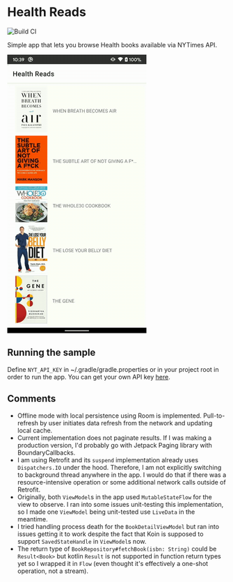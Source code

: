 # Health Reads

![Build CI](https://github.com/jshvarts/health-reads/workflows/Build%20CI/badge.svg)

Simple app that lets you browse Health books available via NYTimes API.

![Sample](docs/video.gif)

## Running the sample
Define `NYT_API_KEY` in ~/.gradle/gradle.properties or in your project root in order to run the app. You can get your own API key [here](https://developer.nytimes.com/apis).

## Comments
* Offline mode with local persistence using Room is implemented. Pull-to-refresh by user initiates data refresh from the network and updating local cache.
* Current implementation does not paginate results. If I was making a production version, I'd probably go with Jetpack Paging library with BoundaryCallbacks.
* I am using Retrofit and its `suspend` implementation already uses `Dispatchers.IO` under the hood. Therefore, I am not explicitly switching to background thread anywhere in the app. I would do that if there was a resource-intensive operation or some additional network calls outside of Retrofit.
* Originally, both `ViewModel`s in the app used `MutableStateFlow` for the view to observe. I ran into some issues unit-testing this implementation, so I made one `ViewModel` being unit-tested use `LiveData` in the meantime.
* I tried handling process death for the `BookDetailViewModel` but ran into issues getting it to work despite the fact that Koin is supposed to support `SavedStateHandle` in `ViewModel`s now.
* The return type of `BookRepository#fetchBook(isbn: String)` could be `Result<Book>` but kotlin `Result` is not supported in function return types yet so I wrapped it in `Flow` (even thought it's effectively a one-shot operation, not a stream).

